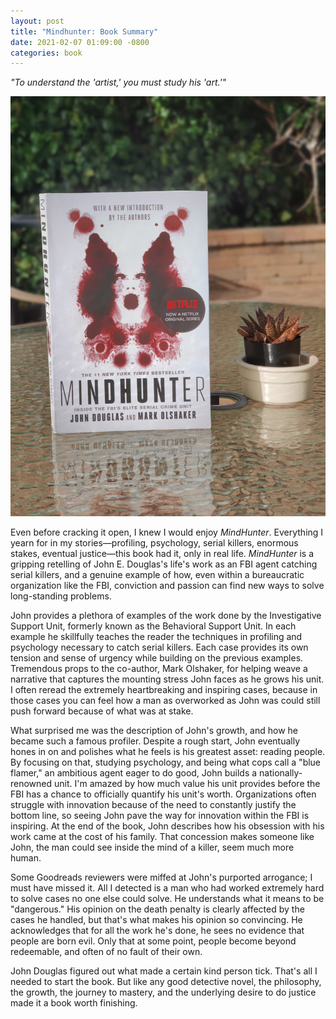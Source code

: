 ```yaml
---
layout: post
title: "Mindhunter: Book Summary"
date: 2021-02-07 01:09:00 -0800
categories: book
---
```

*"To understand the 'artist,' you must study his 'art.'"*

<img src="/assets/images/mindhunter.jpg" />

Even before cracking it open, I knew I would enjoy *MindHunter*. Everything I yearn for in my stories&mdash;profiling, psychology, serial killers, enormous stakes, eventual justice&mdash;this book had it, only in real life. *MindHunter* is a gripping retelling of John E. Douglas's life's work as an FBI agent catching serial killers, and a genuine example of how, even within a bureaucratic organization like the FBI, conviction and passion can find new ways to solve long-standing problems.

John provides a plethora of examples of the work done by the Investigative Support Unit, formerly known as the Behavioral Support Unit. In each example he skillfully teaches the reader the techniques in profiling and psychology necessary to catch serial killers. Each case provides its own tension and sense of urgency while building on the previous examples. Tremendous props to the co-author, Mark Olshaker, for helping weave a narrative that captures the mounting stress John faces as he grows his unit. I often reread the extremely heartbreaking and inspiring cases, because in those cases you can feel how a man as overworked as John was could still push forward because of what was at stake.

What surprised me was the description of John's growth, and how he became such a famous profiler. Despite a rough start, John eventually hones in on and polishes what he feels is his greatest asset: reading people. By focusing on that, studying psychology, and being what cops call a "blue flamer," an ambitious agent eager to do good, John builds a nationally-renowned unit. I'm amazed by how much value his unit provides before the FBI has a chance to officially quantify his unit's worth. Organizations often struggle with innovation because of the need to constantly justify the bottom line, so seeing John pave the way for innovation within the FBI is inspiring. At the end of the book, John describes how his obsession with his work came at the cost of his family. That concession makes someone like John, the man could see inside the mind of a killer, seem much more human.

Some Goodreads reviewers were miffed at John's purported arrogance; I must have missed it. All I detected is a man who had worked extremely hard to solve cases no one else could solve. He understands what it means to be "dangerous." His opinion on the death penalty is clearly affected by the cases he handled, but that's what makes his opinion so convincing. He acknowledges that for all the work he's done, he sees no evidence that people are born evil. Only that at some point, people become beyond redeemable, and often of no fault of their own.

John Douglas figured out what made a certain kind person tick. That's all I needed to start the book. But like any good detective novel, the philosophy, the growth, the journey to mastery, and the underlying desire to do justice made it a book worth finishing.
